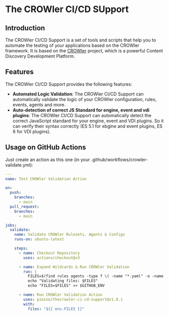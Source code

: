 # The CROWler CI/CD SUpport

## Introduction

The CROWler CI/CD Support is a set of tools and scripts that help you to automate the testing of your applications based on the CROWler framework. It is based on the [CROWler](https://github.com/pzaino/thecrowler) project, which is a powerful Content Discovery Development Platform.

## Features

The CROWler CI/CD Support provides the following features:

- **Automated Logic Validation**: The CROWler CI/CD Support can automatically validate the logic of your CROWler configuration, rules, events, agents and more.
- **Auto-detection of correct JS Standard for engine, event and vdi plugins**: The CROWler CI/CD Support can automatically detect the correct JavaScript standard for your engine, event and VDI plugins. So it can verify their syntax correctly (ES 5.1 for ebgine and event plugins, ES 6 for VDI plugins).

## Usage on GitHub Actions

Just create an action as this one (in your .github/workflows/crowler-validate.yml):

```yaml
---
name: Test CROWler Validation Action

on:
  push:
    branches:
      - main
  pull_request:
    branches:
      - main

jobs:
  validate:
    name: Validate CROWler Rulesets, Agents & Configs
    runs-on: ubuntu-latest

    steps:
      - name: Checkout Repository
        uses: actions/checkout@v3

      - name: Expand Wildcards & Run CROWler Validation
        run: |
          FILES=$(find rules agents -type f \( -name "*.yaml" -o -name "*.yml" -o -name "*.json" \) | tr '\n' ',')
          echo "Validating files: $FILES"
          echo "FILES=$FILES" >> $GITHUB_ENV

      - name: Run CROWler Validation Action
        uses: pzaino/thecrowler-ci-cd-support@v1.0.1
        with:
          files: "${{ env.FILES }}"
```

